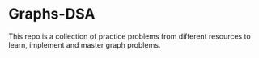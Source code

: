 # Graphs-DSA
This repo is a collection of practice problems from different resources to learn, implement and master graph problems.
